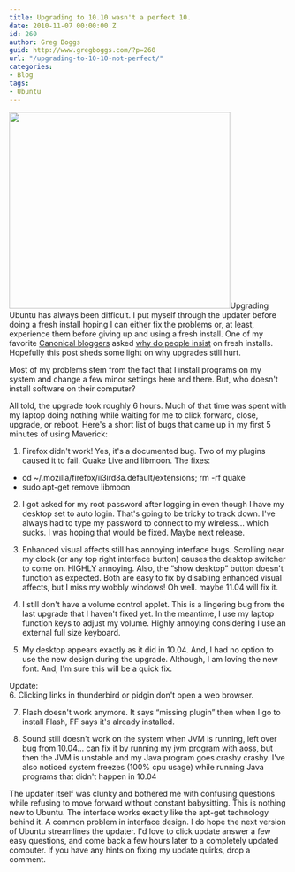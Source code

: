 ```yaml
---
title: Upgrading to 10.10 wasn't a perfect 10.
date: 2010-11-07 00:00:00 Z
id: 260
author: Greg Boggs
guid: http://www.gregboggs.com/?p=260
url: "/upgrading-to-10-10-not-perfect/"
categories:
- Blog
tags:
- Ubuntu
---
```


<a rel="attachment wp-att-264" href="http://www.gregboggs.com/upgrading-to-10-10-not-perfect/startupgrade/"><img class="alignleft size-medium wp-image-264" title="startupgrade" src="http://www.gregboggs.com/wp-content/uploads/2010/11/startupgrade-400x355.png" alt="" width="400" height="355" /></a>Upgrading Ubuntu has always been difficult. I put myself through the updater before doing a fresh install hoping I can either fix the problems or, at least, experience them before giving up and using a fresh install. One of my favorite [Canonical bloggers][1] asked [why do people insist][2] on fresh installs. Hopefully this post sheds some light on why upgrades still hurt.

Most of my problems stem from the fact that I install programs on my system and change a few minor settings here and there. But, who doesn't install software on their computer?

All told, the upgrade took roughly 6 hours. Much of that time was spent with my laptop doing nothing while waiting for me to click forward, close, upgrade, or reboot. Here's a short list of bugs that came up in my first 5 minutes of using Maverick:

1. Firefox didn't work! Yes, it's a documented bug. Two of my plugins caused it to fail. Quake Live and libmoon. The fixes:

  * cd ~/.mozilla/firefox/ii3ird8a.default/extensions; rm -rf quake<tab>
  * sudo apt-get remove libmoon

2. I got asked for my root password after logging in even though I have my desktop set to auto login. That's going to be tricky to track down. I've always had to type my password to connect to my wireless&#8230; which sucks. I was hoping that would be fixed. Maybe next release.

3. Enhanced visual affects still has annoying interface bugs. Scrolling near my clock (or any top right interface button) causes the desktop switcher to come on. HIGHLY annoying. Also, the &#8220;show desktop&#8221; button doesn't function as expected. Both are easy to fix by disabling enhanced visual affects, but I miss my wobbly windows! Oh well. maybe 11.04 will fix it.

4. I still don't have a volume control applet. This is a lingering bug from the last upgrade that I haven't fixed yet. In the meantime, I use my laptop function keys to adjust my volume. Highly annoying considering I use an external full size keyboard.

5. My desktop appears exactly as it did in 10.04. And, I had no option to use the new design during the upgrade. Although, I am loving the new font. And, I'm sure this will be a quick fix.

Update:  
6. Clicking links in thunderbird or pidgin don't open a web browser.

7. Flash doesn't work anymore. It says &#8220;missing plugin&#8221; then when I go to install Flash, FF says it's already installed.

8. Sound still doesn't work on the system when JVM is running, left over bug from 10.04&#8230; can fix it by running my jvm program with aoss, but then the JVM is unstable and my Java program goes crashy crashy. I've also noticed system freezes (100% cpu usage) while running Java programs that didn't happen in 10.04

The updater itself was clunky and bothered me with confusing questions while refusing to move forward without constant babysitting. This is nothing new to Ubuntu. The interface works exactly like the apt-get technology behind it. A common problem in interface design. I do hope the next version of Ubuntu streamlines the updater. I'd love to click update answer a few easy questions, and come back a few hours later to a completely updated computer. If you have any hints on fixing my update quirks, drop a comment.

 [1]: http://castrojo.tumblr.com
 [2]: http://castrojo.tumblr.com/post/1093664654/no-need-to-complicate-your-life